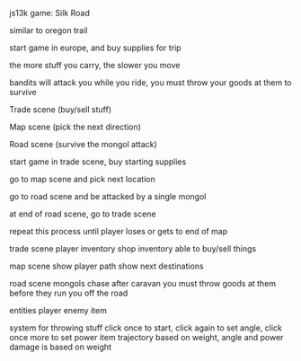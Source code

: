 js13k game: Silk Road

similar to oregon trail

start game in europe, and buy supplies for trip

the more stuff you carry, the slower you move

bandits will attack you while you ride, you must throw your goods at them to survive

Trade scene (buy/sell stuff)

Map scene (pick the next direction)

Road scene (survive the mongol attack)

start game in trade scene, buy starting supplies

go to map scene and pick next location

go to road scene and be attacked by a single mongol

at end of road scene, go to trade scene

repeat this process until player loses or gets to end of map

trade scene
player inventory
shop inventory
able to buy/sell things

map scene
show player path
show next destinations

road scene
mongols chase after caravan
you must throw goods at them before they run you off the road

entities
player
enemy
item

system for throwing stuff
click once to start, click again to set angle, click once more to set power
item trajectory based on weight, angle and power
damage is based on weight
